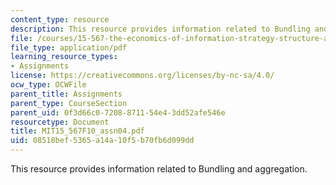 ```yaml
---
content_type: resource
description: This resource provides information related to Bundling and aggregation.
file: /courses/15-567-the-economics-of-information-strategy-structure-and-pricing-fall-2010/08518bef5365a14a10f5b70fb6d099dd_MIT15_567F10_assn04.pdf
file_type: application/pdf
learning_resource_types:
- Assignments
license: https://creativecommons.org/licenses/by-nc-sa/4.0/
ocw_type: OCWFile
parent_title: Assignments
parent_type: CourseSection
parent_uid: 0f3d66c0-7208-8711-54e4-3dd52afe546e
resourcetype: Document
title: MIT15_567F10_assn04.pdf
uid: 08518bef-5365-a14a-10f5-b70fb6d099dd
---
```

This resource provides information related to Bundling and aggregation.